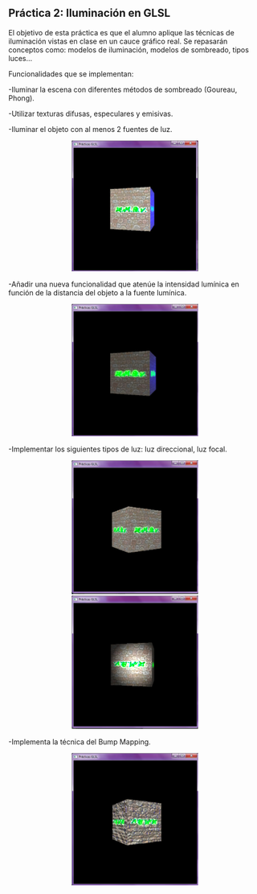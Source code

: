 ## Práctica 2: Iluminación en GLSL

El objetivo de esta práctica es que el alumno aplique las técnicas de iluminación vistas en clase en un cauce gráfico real. Se repasarán conceptos como: modelos de iluminación, modelos de sombreado, tipos luces…

Funcionalidades que se implementan:

-Iluminar la escena con diferentes métodos de sombreado (Goureau, Phong).

-Utilizar texturas difusas, especulares y emisivas.

-Iluminar el objeto con al menos 2 fuentes de luz. 
<p align="center">
  <img width="50%" height="50%" src="https://raw.githubusercontent.com/mfms5/InformaticaGrafica/master/P2/capturas/dosluces.png">
</p>

-Añadir una nueva funcionalidad que atenúe la intensidad lumínica en función de la distancia del objeto a la fuente lumínica. 
<p align="center">
  <img width="50%" height="50%" src="https://raw.githubusercontent.com/mfms5/InformaticaGrafica/master/P2/capturas/atenuacion.png">
</p>

-Implementar los siguientes tipos de luz: luz direccional, luz focal. 
<p align="center">
  <img width="50%" height="50%" src="https://raw.githubusercontent.com/mfms5/InformaticaGrafica/master/P2/capturas/direccional.png">
  <img width="50%" height="50%" src="https://raw.githubusercontent.com/mfms5/InformaticaGrafica/master/P2/capturas/focal.png">
</p>

-Implementa la técnica del Bump Mapping.
<p align="center">
  <img width="50%" height="50%" src="https://raw.githubusercontent.com/mfms5/InformaticaGrafica/master/P2/capturas/bumpmapping.png">
</p>
